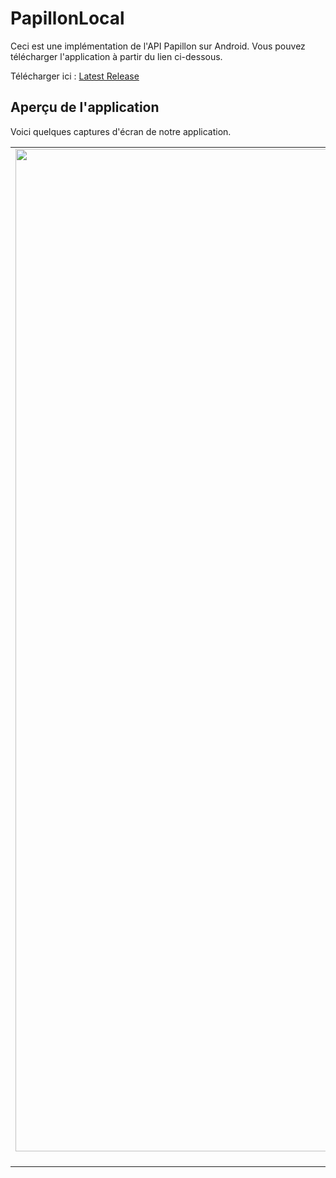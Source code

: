 # PapillonLocal
Ceci est une implémentation de l'API Papillon sur Android. Vous pouvez télécharger l'application à partir du lien ci-dessous.

Télécharger ici : [Latest Release](https://github.com/andronedev/PapillonLocal/releases)

## Aperçu de l'application
Voici quelques captures d'écran de notre application.

| | |
|:-------------------------:|:-------------------------:|
|<img width="1604" alt="Capture d'écran 1" src="https://github.com/andronedev/PapillonLocal/assets/31452517/5e6e47d6-b3db-4f68-a54c-89571fadb582"> Capture d'écran 1 |<img width="1604" alt="Capture d'écran 2" src="https://github.com/andronedev/PapillonLocal/assets/31452517/070a20d9-4264-4a62-93da-0c870806fbc0"> Capture d'écran 2 |
